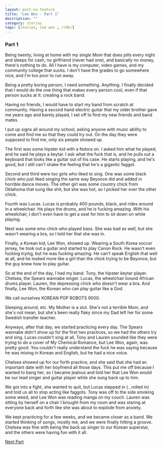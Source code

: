 ```yaml
---
layout: post-no-feature
title: "Lee Won - Part 1"
description: ""
category: stories
tags: [stories, lee won , /r9k/]
---
```


### Part 1
Being twenty, living at home with my single Mom that does pills every night and sleeps for cash, no girlfriend (never had one), and basically no money, there's nothing to do. All I have is my computer, video games, and my community college that sucks. I don't have the grades to go somewhere nice, and I'm too poor to run away.

Being a pretty boring person, I need something. Anything. I finally decided that I would do the one thing that makes every person cool, even if that person sucks at it: creating a rock band.

Having no friends, I would have to start my band from scratch at community. Having a second hand electric guitar that my older brother gave me years ago and barely played, I set off to find my new friends and band mates.

I put up signs all around my school, asking anyone with music ability to come and find me so that they could try out. On the day they were supposed to find me, only six people showed up.

The first was some hipster kid with a fedora on. I asked him what he played, and he said he plays a keytar. I ask what the fuck that is, and he pulls out a keyboard that looks like a guitar out of his case. He starts playing, and he's good, but I still can't shake the feeling that he's a gigantic faggot.

Second and third were too girls who liked to sing. One was some black chick who just liked singing the same way Beyonce did and added in horrible dance moves. The other girl was some country chick from Oklahoma that sung like shit, but she was hot, so I picked her over the other chick.

Fourth was Lucas. Lucas is probably 400 pounds, black, and rides around in a wheelchair. He plays the drums, and he is fucking amazing. With his wheelchair, I don't even have to get a seat for him to sit down on while playing.

Next was some emo chick who played bass. She was bad as well, but she wasn't wearing a bra, so I told her that she was in.

Finally, a Korean kid, Lee Won, showed up. Wearing a South Korea soccer jersey, he took out a guitar and started to play Canon Rock. He wasn't even fucking trying, but he was fucking amazing. He can't speak English that well at all, and he looked more like a girl than the chick trying to be Beyonce, but the guy knew how to play guitar.

So at the end of the day, I had my band. Tony, the hipster keytar player. Chelsea, the Spears wannabe singer. Lucas, the wheelchair bound African drums player. Lauren, the depressing chick who doesn't wear a bra. And finally, Lee Won, the Korean who can play guitar like a God.

We call ourselves KOREAN POP ROBOTS 9000.

Sleeping around, etc. My Mother is a slut. She's not a terrible Mom, and she's not mean, but she's been really flaky since my Dad left her for some Swedish transfer teacher.

Anyways, after that day, we started practicing every day. The Spears wannabe didn't show up for the first two practices, so we had the others try and sing. Lucas couldn't sing at all, Tony and Lauren sounded like they were trying to do a cover of My Chemical Romance, but Lee Won, again, was pretty good. You couldn't really understand the fuck he was saying because he was mixing in Korean and English, but he had a nice voice.

Chelsea showed up for our forth practice, and she said that she had an important date with her boyfriend all those days. This put me off because I wanted to bang her, so I became jealous and told her that Lee Won would be our lead singer and guitar player while she sung back up to him.

We got into a fight, she wanted to quit, but Lucas stepped in (...rolled in) and told us all to stop acting like faggots. Tony was off to the side smoking some weed, and Lee Won was reading manga on my couch. Lauren was sitting by herself on a chair I brought from my room and was staring at everyone back and forth like she was about to explode from anxiety.

We kept practicing for a few weeks, and we became closer as a band. We started thinking of songs, mostly me, and we were finally hitting a groove. Chelsea was fine with being the back up singer to our Korean superstar, and the others were having fun with it all.


[Next Part](/stories/lee-won/001.html)